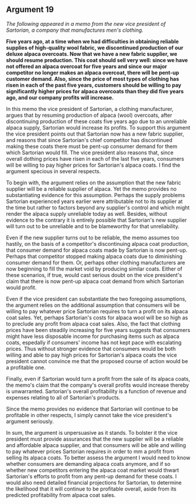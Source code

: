 
Argument 19
---------------------------

*The following appeared in a memo from the new vice president of Sartorian, a company that
manufactures men's clothing.*

**Five years ago, at a time when we had difficulties in obtaining reliable supplies of high-quality
wool fabric, we discontinued production of our deluxe alpaca overcoats. Now that we have a
new fabric supplier, we should resume production. This coat should sell very well: since we
have not offered an alpaca overcoat for five years and since our major competitor no longer
makes an alpaca overcoat, there will be pent-up customer demand. Also, since the price of
most types of clothing has risen in each of the past five years, customers should be willing to
pay significantly higher prices for alpaca overcoats than they did five years ago, and our
company profits will increase.**


In this memo the vice president of Sartorian, a clothing manufacturer, argues that by resuming
production of alpaca (wool) overcoats, after discontinuing production of these coats five years
ago due to an unreliable alpaca supply, Sartorian would increase its profits. To support this
argument the vice president points out that Sartorian now has a new fabric supplier, and
reasons that since Sartorian's chief competitor has discontinued making these coats there
must be pent-up consumer demand for them which Sartorian would fill. The vice president also
reasons that, since overall dothing prices have risen in each of the last five years, consumers
will be willing to pay higher prices for Sartorian's alpaca coats. I find the argument specious in
several respects.

To begin with, the argument relies on the assumption that the new fabric supplier will be a
reliable supplier of alpaca. Yet the memo provides no substantiating evidence for this
assumption. Perhaps the supply problems Sartorian experienced years earlier were
attributable not to its supplier at the time but rather to factors beyond any supplier's control and
which might render the alpaca supply unreliable today as well. Besides, without evidence to
the contrary it is entirely possible that Sartorian's new supplier will turn out to be unreliable and
to be blameworthy for that unreliability.

Even if the new supplier turns out to be reliable, the memo assumes too hastily, on the basis
of a competitor's discontinuing alpaca coat production, that consumer demand for alpaca coats
made by Sartorian is now pent-up. Perhaps that competitor stopped making alpaca coats due
to diminishing consumer demand for them. Or, perhaps other clothing manufacturers are now
beginning to fill the market void by producing similar coats. Either of these scenarios, if true,
would cast serious doubt on the vice president's claim that there is now pent-up alpaca coat
demand from which Sartorian would profit.

Even if the vice president can substantiate the two foregoing assumptions, the argument
relies on the additional assumption that consumers will be willing to pay whatever price
Sartorian requires to turn a profit on its alpaca coat sales. Yet, perhaps Sartorian's costs for
alpaca wool will be so high as to preclude any profit from alpaca coat sales. Also, the fact that
clothing prices have been steadily increasing for five years suggests that consumers might
have less disposable income for purchasing items such as alpaca coats, espedally if
consumers' income has not kept pace with escalating prices. Thus without stronger evidence
that consumers would be both willing and able to pay high prices for Sartorian's alpaca coats
the vice president cannot convince me that the proposed course of action would be a profitable
one.

Finally, even if Sartorian would turn a profit from the sale of its alpaca coats, the memo's
claim that the company's overall profits would increase thereby is unwarranted. Sartorian's
overall profitability is a function of revenue and expenses relating to all of Sartorian's products.

Since the memo provides no evidence that Sartorian will continue to be profitable in other
respects, I simply cannot take the vice president's argument seriously.

In sum, the argument is unpersuasive as it stands. To bolster it the vice president must
provide assurances that the new supplier will be a reliable and affordable alpaca supplier, and
that consumers will be able and willing to pay whatever prices Sartorian requires in order to
mm a profit from selling its alpaca coats. To better assess the argument I would need to know
whether consumers are demanding alpaca coats anymore, and if so whether new competitors
entering the alpaca coat market would thwart Sartorian's efforts to profit from any pent-up
demand for these coats. I would also need detailed financial projections for Sartorian, to
determine the likelihood that it will continue to be profitable overall, aside from its predicted
profitability from alpaca coat sales.


